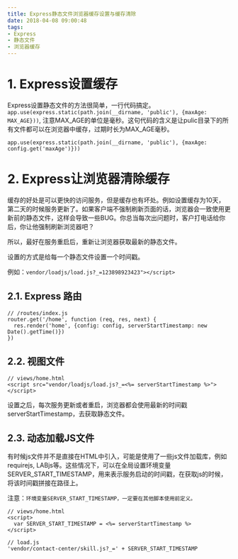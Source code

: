 ```yaml
---
title: Express静态文件浏览器缓存设置与缓存清除
date: 2018-04-08 09:00:48
tags:
- Express
- 静态文件
- 浏览器缓存
---
```


# 1. Express设置缓存

Express设置静态文件的方法很简单，一行代码搞定。`app.use(express.static(path.join(__dirname, 'public'), {maxAge: MAX_AGE}))`,
注意MAX_AGE的单位是毫秒。这句代码的含义是让pulic目录下的所有文件都可以在浏览器中缓存，过期时长为MAX_AGE毫秒。

```
app.use(express.static(path.join(__dirname, 'public'), {maxAge: config.get('maxAge')}))
```

# 2. Express让浏览器清除缓存

缓存的好处是可以更快的访问服务，但是缓存也有坏处。例如设置缓存为10天，第二天的时候服务更新了。如果客户端不强制刷新页面的话，浏览器会一致使用更新前的静态文件，这样会导致一些BUG。你总当每次出问题时，客户打电话给你后，你让他强制刷新浏览器吧？

所以，最好在服务重启后，重新让浏览器获取最新的静态文件。

设置的方式是给每一个静态文件设置一个时间戳。

例如：`vendor/loadjs/load.js?_=123898923423"></script>`

## 2.1. Express 路由

```
// /routes/index.js
router.get('/home', function (req, res, next) {
  res.render('home', {config: config, serverStartTimestamp: new Date().getTime()})
})
```

## 2.2. 视图文件

```
// views/home.html
<script src="vendor/loadjs/load.js?_=<%= serverStartTimestamp %>"></script>
```

设置之后，每次服务更新或者重启，浏览器都会使用最新的时间戳serverStartTimestamp，去获取静态文件。

## 2.3. 动态加载JS文件

有时候js文件并不是直接在HTML中引入，可能是使用了一些js文件加载库，例如requirejs, LABjs等。这些情况下，可以在全局设置环境变量SERVER_START_TIMESTAMP，用来表示服务启动的时间戳，在获取js的时候，将该时间戳拼接在路径上。

注意：`环境变量SERVER_START_TIMESTAMP，一定要在其他脚本使用前定义。`

```
// views/home.html
<script>
  var SERVER_START_TIMESTAMP = <%= serverStartTimestamp %>
</script>

// load.js
'vendor/contact-center/skill.js?_=' + SERVER_START_TIMESTAMP
```